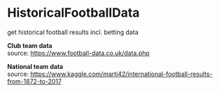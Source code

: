 # HistoricalFootballData
get historical football results incl. betting data

<b> Club team data </b> <br>
source: https://www.football-data.co.uk/data.php


<b> National team data </b> <br>
source: https://www.kaggle.com/martj42/international-football-results-from-1872-to-2017

